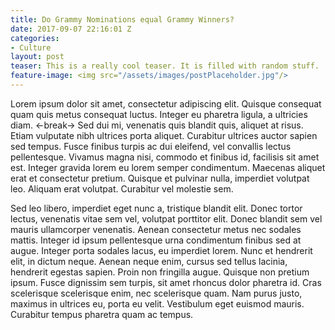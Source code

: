 ```yaml
---
title: Do Grammy Nominations equal Grammy Winners?
date: 2017-09-07 22:16:01 Z
categories:
- Culture
layout: post
teaser: This is a really cool teaser. It is filled with random stuff.
feature-image: <img src="/assets/images/postPlaceholder.jpg"/>
---
```


Lorem ipsum dolor sit amet, consectetur adipiscing elit. Quisque consequat quam quis metus consequat luctus. Integer eu pharetra ligula, a ultricies diam. <-break-> Sed dui mi, venenatis quis blandit quis, aliquet at risus. Etiam vulputate nibh ultrices porta aliquet. Curabitur ultrices auctor sapien sed tempus. Fusce finibus turpis ac dui eleifend, vel convallis lectus pellentesque. Vivamus magna nisi, commodo et finibus id, facilisis sit amet est. Integer gravida lorem eu lorem semper condimentum. Maecenas aliquet erat et consectetur pretium. Quisque et pulvinar nulla, imperdiet volutpat leo. Aliquam erat volutpat. Curabitur vel molestie sem.

Sed leo libero, imperdiet eget nunc a, tristique blandit elit. Donec tortor lectus, venenatis vitae sem vel, volutpat porttitor elit. Donec blandit sem vel mauris ullamcorper venenatis. Aenean consectetur metus nec sodales mattis. Integer id ipsum pellentesque urna condimentum finibus sed at augue. Integer porta sodales lacus, eu imperdiet lorem. Nunc et hendrerit elit, in dictum neque. Aenean neque enim, cursus sed tellus lacinia, hendrerit egestas sapien. Proin non fringilla augue. Quisque non pretium ipsum. Fusce dignissim sem turpis, sit amet rhoncus dolor pharetra id. Cras scelerisque scelerisque enim, nec scelerisque quam. Nam purus justo, maximus in ultrices eu, porta eu velit. Vestibulum eget euismod mauris. Curabitur tempus pharetra quam ac tempus.